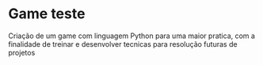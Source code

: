 # Game teste

Criação de um game  com  linguagem Python para  uma maior pratica,  com a finalidade de treinar e desenvolver tecnicas para 
resolução futuras de projetos
